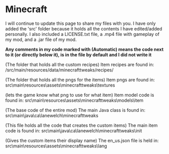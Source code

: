 # Minecraft
I will continue to update this page to share my files with you. I have only added the 'src' folder because it holds all the contents I have edited/added personally. I also included a LICENSE.txt file, a .mp4 file with gameplay of my mod, and a .jar file of my mod.

****Any comments in my code marked with (Automatic) means the code next to it (or directly below it), is in the file by default and I did not write it****

(The folder that holds all the custom recipes)
Item recipes are found in:
/src/main/resources/data/minecrafttweaks/recipes/

(The folder that holds all the pngs for the items)
Item pngs are found in:
src\main\resources\assets\minecrafttweaks\textures

(lets the game know what png to use for what item)
Item model code is found in:
src\main\resources\assets\minecrafttweaks\models\item

(The base code of the entire mod)
The main Java class is found in:
src\main\java\ca\lanewelch\minecrafttweaks

(This file holds all the code that creates the custom items)
The main item code is found in:
src\main\java\ca\lanewelch\minecrafttweaks\init

(Gives the custom items their display name)
The en_us.json file is held in:
src\main\resources\assets\minecrafttweaks\lang
